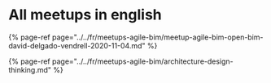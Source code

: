# All meetups in english

{% page-ref page="../../fr/meetups-agile-bim/meetup-agile-bim-open-bim-david-delgado-vendrell-2020-11-04.md" %}

{% page-ref page="../../fr/meetups-agile-bim/architecture-design-thinking.md" %}



